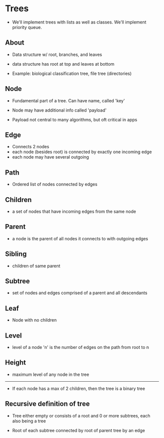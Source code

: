 # Trees

* We'll implement trees with lists as well as classes. We'll implement priority queue.

## About

* Data structure w/ root, branches, and leaves

* data structure has root at top and leaves at bottom

* Example: biological classification tree, file tree (directories)

## Node

* Fundamental part of a tree. Can have name, called 'key'

* Node may have additional info called 'payload'

* Payload not central to many algorithms, but oft critical in apps

## Edge

  * Connects 2 nodes
  * each node (besides root) is connected by exactly one incoming edge
  * each node may have several outgoing

## Path

  * Ordered list of nodes connected by edges

## Children

  * a set of nodes that have incoming edges from the same node  

## Parent

  * a node is the parent of all nodes it connects to with outgoing edges

## Sibling

  * children of same parent

## Subtree

  * set of nodes and edges comprised of a parent and all descendants

## Leaf

  * Node with no children

## Level

  * level of a node 'n' is the number of edges on the path from root to n

## Height

  * maximum level of any node in the tree


------

* If each node has a max of 2 children, then the tree is a binary tree

## Recursive definition of tree

  * Tree either empty or consists of a root and 0 or more subtrees, each also being a tree

  * Root of each subtree connected by root of parent tree by an edge

